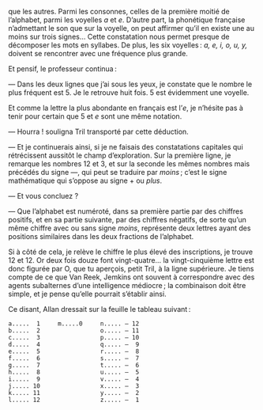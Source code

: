 que les autres. Parmi les consonnes, celles de la première moitié de l’alphabet, parmi les voyelles _a_ et _e_. D’autre part, la phonétique française n’admettant le son que sur la voyelle, on peut affirmer qu’il en existe une au moins sur trois signes… Cette constatation nous permet presque de décomposer les mots en syllabes. De plus, les six voyelles : _a, e, i, o, u, y,_ doivent se rencontrer avec une fréquence plus grande.

Et pensif, le professeur continua :

— Dans les deux lignes que j’ai sous les yeux, je constate que le nombre
le plus fréquent est 5. Je le retrouve huit fois. 5 est évidemment une voyelle.

Et comme la lettre la plus abondante en français est l’_e_, je n’hésite pas à tenir pour certain que 5 et _e_ sont une même notation.

— Hourra ! souligna Tril transporté par cette déduction.

— Et je continuerais ainsi, si je ne faisais des constatations capitales qui
rétrécissent aussitôt le champ d’exploration. Sur la première ligne, je
remarque les nombres 12 et 3, et sur la seconde les mêmes nombres mais 
précédés du signe —, qui peut se traduire par _moins_ ; c’est le signe mathématique qui s’oppose au signe + ou _plus_.

— Et vous concluez ?

— Que l’alphabet est numéroté, dans sa première partie par des chiffres
positifs, et en sa partie suivante, par des chiffres négatifs, de sorte qu’un
même chiffre avec ou sans signe _moins_, représente deux lettres ayant des
positions similaires dans les deux fractions de l’alphabet.

Si à côté de cela, je relève le chiffre le plus élevé des inscriptions, je
trouve 12 et 12. Or deux fois douze font vingt-quatre… la vingt-cinquième
lettre est donc figurée par O, que tu aperçois, petit Tril, à la ligne
supérieure. Je tiens compte de ce que Van Reek, Jemkins ont souvent à
correspondre avec des agents subalternes d’une intelligence médiocre ; la combinaison doit être simple, et je pense qu’elle pourrait s’établir ainsi.

Ce disant, Allan dressait sur la feuille le tableau suivant :

    a.....  1     m.....0     n..... — 12
    b.....  2                 o..... — 11
    c.....  3                 p..... — 10
    d.....  4                 q..... —  9
    e.....  5                 r..... —  8
    f.....  6                 s..... —  7
    g.....  7                 t..... —  6
    h.....  8                 u..... —  5
    i.....  9                 v..... —  4
    j..... 10                 x..... —  3
    k..... 11                 y..... —  2
    l..... 12                 z..... —  1
